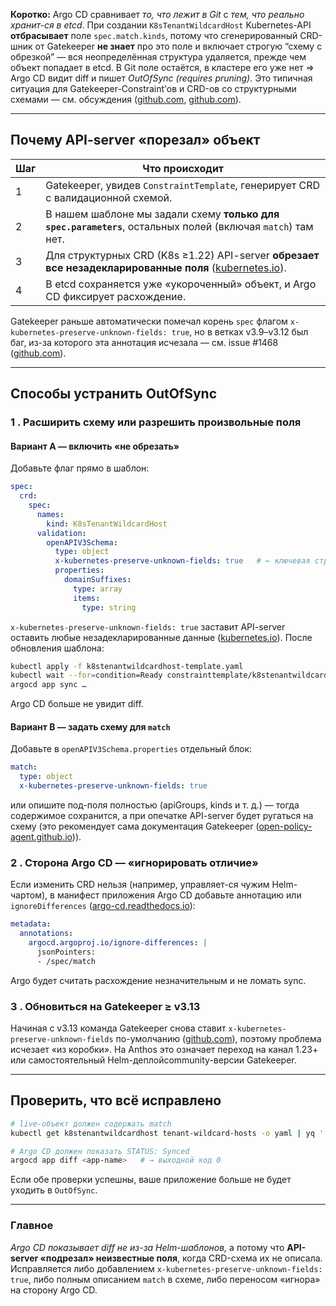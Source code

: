 **Коротко:**
Argo CD сравнивает *то, что лежит в Git* с *тем, что реально хранит-ся в etcd*.
При создании `K8sTenantWildcardHost` Kubernetes-API **отбрасывает** поле
`spec.match.kinds`, потому что сгенерированный CRD-шник от Gatekeeper **не
знает** про это поле и включает строгую “схему с обрезкой” — вся неопределённая
структура удаляется, прежде чем объект попадает в etcd.
В Git поле остаётся, в кластере его уже нет ⇒ Argo CD видит diff и пишет
*OutOfSync (requires pruning)*.
Это типичная ситуация для Gatekeeper-Constraint’ов и CRD-ов
со структурными схемами — см. обсуждения ([github.com][1], [github.com][2]).

---

## Почему API-server «порезал» объект

| Шаг | Что происходит                                                                                               |
| --- | ------------------------------------------------------------------------------------------------------------ |
| 1   | Gatekeeper, увидев `ConstraintTemplate`, генерирует CRD с валидационной схемой.                              |
| 2   | В нашем шаблоне мы задали схему **только для `spec.parameters`**, остальных полей (включая `match`) там нет. |
| 3   | Для структурных CRD (K8s ≥1.22) API-server **обрезает все незадекларированные поля** ([kubernetes.io][3]).   |
| 4   | В etcd сохраняется уже «укороченный» объект, и Argo CD фиксирует расхождение.                                |

Gatekeeper раньше автоматически помечал корень `spec` флагом
`x-kubernetes-preserve-unknown-fields: true`, но в ветках v3.9–v3.12 был баг,
из-за которого эта аннотация исчезала — см. issue #1468 ([github.com][1]).

---

## Способы устранить OutOfSync

### 1 . Расширить схему или разрешить произвольные поля

#### Вариант A — включить «не обрезать»

Добавьте флаг прямо в шаблон:

```yaml
spec:
  crd:
    spec:
      names:
        kind: K8sTenantWildcardHost
      validation:
        openAPIV3Schema:
          type: object
          x-kubernetes-preserve-unknown-fields: true   # ← ключевая строка
          properties:
            domainSuffixes:
              type: array
              items:
                type: string
```

`x-kubernetes-preserve-unknown-fields: true` заставит API-server
оставить любые незадекларированные данные ([kubernetes.io][4]).
После обновления шаблона:

```bash
kubectl apply -f k8stenantwildcardhost-template.yaml
kubectl wait --for=condition=Ready constrainttemplate/k8stenantwildcardhost
argocd app sync …
```

Argo CD больше не увидит diff.

#### Вариант B — задать схему для `match`

Добавьте в `openAPIV3Schema.properties` отдельный блок:

```yaml
match:
  type: object
  x-kubernetes-preserve-unknown-fields: true
```

или опишите под-поля полностью (apiGroups, kinds и т. д.) — тогда
содержимое сохранится, а при опечатке API-server будет ругаться на схему
(это рекомендует сама документация Gatekeeper ([open-policy-agent.github.io][5])).

### 2 . Сторона Argo CD — «игнорировать отличие»

Если изменить CRD нельзя (например, управляет-ся чужим Helm-чартом), в манифест
приложения Argo CD добавьте аннотацию или `ignoreDifferences` ([argo-cd.readthedocs.io][6]):

```yaml
metadata:
  annotations:
    argocd.argoproj.io/ignore-differences: |
      jsonPointers:
      - /spec/match
```

Argo будет считать расхождение незначительным и не ломать sync.

### 3 . Обновиться на Gatekeeper ≥ v3.13

Начиная с v3.13 команда Gatekeeper снова ставит
`x-kubernetes-preserve-unknown-fields` по-умолчанию ([github.com][7]), поэтому
проблема исчезает «из коробки». На Anthos это означает переход на канал
1.23+ или самостоятельный Helm-деплойcommunity-версии Gatekeeper.

---

## Проверить, что всё исправлено

```bash
# live-объект должен содержать match
kubectl get k8stenantwildcardhost tenant-wildcard-hosts -o yaml | yq '.spec.match'

# Argo CD должен показать STATUS: Synced
argocd app diff <app-name>   # → выходной код 0
```

Если обе проверки успешны, ваше приложение больше не будет уходить в `OutOfSync`.

---

### Главное

*Argo CD показывает diff не из-за Helm-шаблонов,*
а потому что **API-server «подрезал» неизвестные поля**,
когда CRD-схема их не описала.
Исправляется либо добавлением
`x-kubernetes-preserve-unknown-fields: true`,
либо полным описанием `match` в схеме,
либо переносом «игнора» на сторону Argo CD.

[1]: https://github.com/open-policy-agent/gatekeeper/issues/1468?utm_source=chatgpt.com "Parameters in constraints are deleted in v3.5.1 · Issue #1468 - GitHub"
[2]: https://github.com/open-policy-agent/gatekeeper/issues/1818?utm_source=chatgpt.com "Evaluate impact of x-kubernetes-preserve-unknown-fields: true ..."
[3]: https://kubernetes.io/blog/2019/06/20/crd-structural-schema/?utm_source=chatgpt.com "Future of CRDs: Structural Schemas - Kubernetes"
[4]: https://kubernetes.io/docs/tasks/extend-kubernetes/custom-resources/custom-resource-definitions/?utm_source=chatgpt.com "Extend the Kubernetes API with CustomResourceDefinitions"
[5]: https://open-policy-agent.github.io/gatekeeper/website/docs/constrainttemplates/?utm_source=chatgpt.com "Constraint Templates | Gatekeeper - GitHub Pages"
[6]: https://argo-cd.readthedocs.io/en/stable/user-guide/diffing/?utm_source=chatgpt.com "Diff Customization - Argo CD - Declarative GitOps CD for Kubernetes"
[7]: https://github.com/open-policy-agent/gatekeeper/issues/3996?utm_source=chatgpt.com "spec.preserveUnknownFields has been deprecated in favor of x ..."
